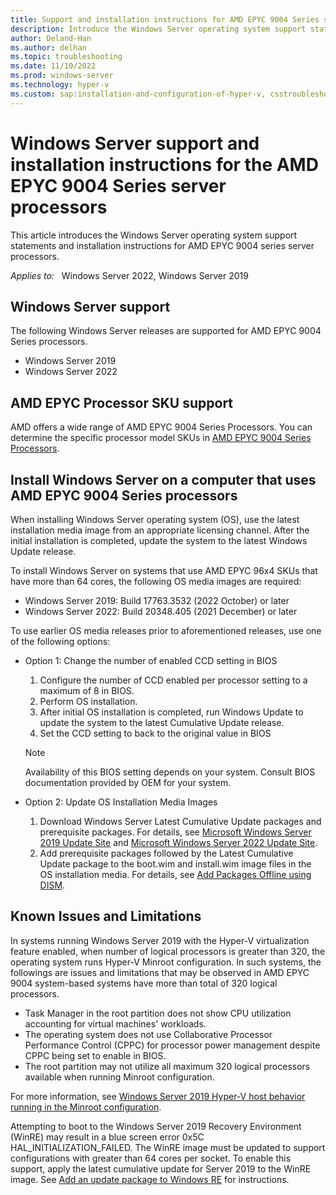 ```yaml
---
title: Support and installation instructions for AMD EPYC 9004 Series server processors
description: Introduce the Windows Server operating system support statements and installation instructions for AMD EPYC 9004 series server processors.
author: Deland-Han
ms.author: delhan
ms.topic: troubleshooting
ms.date: 11/10/2022
ms.prod: windows-server
ms.technology: hyper-v
ms.custom: sap:installation-and-configuration-of-hyper-v, csstroubleshoot
---
```

# Windows Server support and installation instructions for the AMD EPYC 9004 Series server processors

This article introduces the Windows Server operating system support statements and installation instructions for AMD EPYC 9004 series server processors.

_Applies to:_ &nbsp; Windows Server 2022, Windows Server 2019  

## Windows Server support

The following Windows Server releases are supported for AMD EPYC 9004 Series processors.

* Windows Server 2019
* Windows Server 2022

## AMD EPYC Processor SKU support

AMD offers a wide range of AMD EPYC 9004 Series Processors. You can determine the specific processor model SKUs in [AMD EPYC 9004 Series Processors](https://www.amd.com/en/processors/epyc-9004-series).

## Install Windows Server on a computer that uses AMD EPYC 9004 Series processors

When installing Windows Server operating system (OS), use the latest installation media image from an appropriate licensing channel. After the initial installation is completed, update the system to the latest Windows Update release.

To install Windows Server on systems that use AMD EPYC 96x4 SKUs that have more than 64 cores, the following OS media images are required:

* Windows Server 2019: Build 17763.3532 (2022 October) or later
* Windows Server 2022: Build 20348.405 (2021 December) or later

To use earlier OS media releases prior to aforementioned releases, use one of the following options:

* Option 1: Change the number of enabled CCD setting in BIOS
  
  1. Configure the number of CCD enabled per processor setting to a maximum of 8 in BIOS.
  2. Perform OS installation.
  3. After initial OS installation is completed, run Windows Update to update the system to the latest Cumulative Update release.
  4. Set the CCD setting to back to the original value in BIOS

  > [!NOTE]
  > Availability of this BIOS setting depends on your system. Consult BIOS documentation provided by OEM for your system.

* Option 2: Update OS Installation Media Images

  1. Download Windows Server Latest Cumulative Update packages and prerequisite packages. For details, see [Microsoft Windows Server 2019 Update Site](https://support.microsoft.com/topic/windows-10-and-windows-server-2019-update-history-725fc2e1-4443-6831-a5ca-51ff5cbcb059) and [Microsoft Windows Server 2022 Update Site](https://support.microsoft.com/topic/windows-server-2022-update-history-e1caa597-00c5-4ab9-9f3e-8212fe80b2ee).
  2. Add prerequisite packages followed by the Latest Cumulative Update package to the boot.wim and install.wim image files in the OS installation media. For details, see [Add Packages Offline using DISM](/windows-hardware/manufacture/desktop/add-or-remove-packages-offline-using-dism).

## Known Issues and Limitations

In systems running Windows Server 2019 with the Hyper-V virtualization feature enabled, when number of logical processors is greater than 320, the operating system runs Hyper-V Minroot configuration. In such systems, the followings are issues and limitations that may be observed in AMD EPYC 9004 system-based systems have more than total of 320 logical processors.

* Task Manager in the root partition does not show CPU utilization accounting for virtual machines' workloads.
* The operating system does not use Collaborative Processor Performance Control (CPPC) for processor power management despite CPPC being set to enable in BIOS.
* The root partition may not utilize all maximum 320 logical processors available when running Minroot configuration.

For more information, see [Windows Server 2019 Hyper-V host behavior running in the Minroot configuration](windows-server-hyper-v-host-minroot-behaviors.md).

Attempting to boot to the Windows Server 2019 Recovery Environment (WinRE) may result in a blue screen error 0x5C HAL_INITIALIZATION_FAILED. The WinRE image must be updated to support configurations with greater than 64 cores per socket. To enable this support, apply the latest cumulative update for Server 2019 to the WinRE image. See [Add an update package to Windows RE](/windows-hardware/manufacture/desktop/add-update-to-winre?view=windows-11&preserve-view=true) for instructions.
